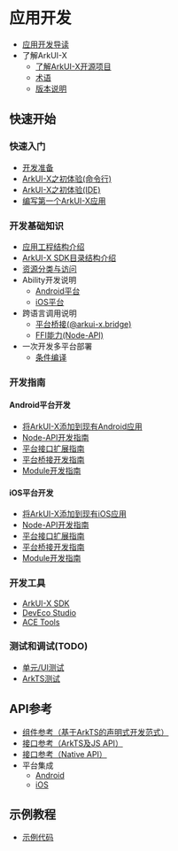 # 应用开发

- [应用开发导读](application-dev-guide.md)
- 了解ArkUI-X
  - [了解ArkUI-X开源项目](../ArkUI-X-Overview-zh.md)
  - [术语](../glossary.md)
  - [版本说明](../release-notes/README.md)

## 快速开始

### 快速入门

- [开发准备](quick-start/start-overview.md)
- [ArkUI-X之初体验(命令行)](quick-start/start-with-ace-tools.md#使用说明)
- [ArkUI-X之初体验(IDE)](quick-start/start-with-deveco-studio.md)
- [编写第一个ArkUI-X应用](quick-start/start-with-ets-stage.md)

### 开发基础知识

- [应用工程结构介绍](quick-start/package-structure-guide.md)
- [ArkUI-X SDK目录结构介绍](quick-start/sdk-structure-guide.md)
- [资源分类与访问](quick-start/resource-categories-and-access.md)
- Ability开发说明
  - [Android平台](quick-start/start-with-ability-on-android.md)
  - [iOS平台](quick-start/start-with-ability-on-ios.md)
- 跨语言调用说明
  - [平台桥接(@arkui-x.bridge)](quick-start/platform-bridge-introduction.md)
  - [FFI能力(Node-API)](quick-start/ffi-napi-introduction.md)
- 一次开发多平台部署
  - [条件编译](quick-start/conditional-compile-introduction.md)

### 开发指南

#### Android平台开发

- [将ArkUI-X添加到现有Android应用](./tutorial/how-to-integrate-arkui-into-android.md)
- [Node-API开发指南](./tutorial/how-to-use-napi-on-android.md)
- [平台接口扩展指南](./tutorial/how-to-explore-native-interface-on-android.md)
- [平台桥接开发指南](./tutorial/how-to-use-bridge-on-android.md)
- [Module开发指南](./tutorial/how-to-use-library-on-android.md)

#### iOS平台开发

- [将ArkUI-X添加到现有iOS应用](./tutorial/how-to-integrate-arkui-into-ios.md)
- [Node-API开发指南](./tutorial/how-to-use-napi-on-ios.md)
- [平台接口扩展指南](./tutorial/how-to-explore-native-interface-on-ios.md)
- [平台桥接开发指南](./tutorial/how-to-use-bridge-on-ios.md)
- [Module开发指南](./tutorial/how-to-use-library-on-ios.md)

### 开发工具

- [ArkUI-X SDK](tools/how-to-use-arkui-x-sdk.md)
- [DevEco Studio](tools/how-to-use-deveco-studio.md)
- [ACE Tools](tools/how-to-use-ace-tools.md)

### 测试和调试(TODO)

- [单元/UI测试](./test/)
- [ArkTS测试](./tutorial/ark_compiler/ark-debugger-guidelines.md)

## API参考

- [组件参考（基于ArkTS的声明式开发范式）](reference/arkui-ts/README.md)
- [接口参考（ArkTS及JS API）](reference/apis/README.md)
- [接口参考（Native API）](reference/native-apis/README.md)
- 平台集成
  - [Android](reference/arkui-for-android/README.md)
  - [iOS](reference/arkui-for-ios/README.md)

## 示例教程

- [示例代码](https://gitee.com/arkui-x/samples)

